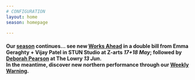 ```yaml
---
# CONFIGURATION
layout: home
season: homepage

---
```

#### Our [season](/current/2018-springsummer) continues… see new [Works Ahead](/current/2018-worksahead) in a double bill from Emma Geraghty + Vijay Patel in STUN Studio at Z-arts *17+18 May*; followed by [Deborah Pearson](/current/2018-springsummer/pearson) at The Lowry *13 Jun*.<br>In the meantime, discover new northern performance through our <a href="http://wordofwarning.posthaven.com" target="_blank">Weekly Warning</a>.
